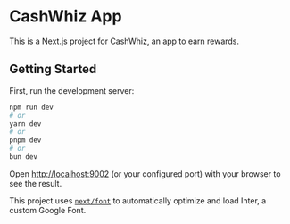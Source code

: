 
# CashWhiz App

This is a Next.js project for CashWhiz, an app to earn rewards.

## Getting Started

First, run the development server:

```bash
npm run dev
# or
yarn dev
# or
pnpm dev
# or
bun dev
```

Open [http://localhost:9002](http://localhost:9002) (or your configured port) with your browser to see the result.

This project uses [`next/font`](https://nextjs.org/docs/basic-features/font-optimization) to automatically optimize and load Inter, a custom Google Font.
